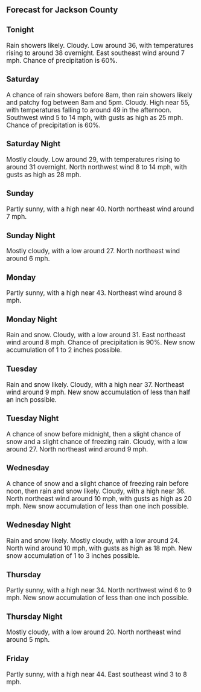 <div>
   <h2>Forecast for Jackson County</h2>
   <p>
      <div style="font-size:120%">
         <h3>Tonight</h3>Rain showers likely. Cloudy. Low around 36, with temperatures rising to around 38 overnight. East southeast wind around 7
         mph. Chance of precipitation is 60%.<br></div>
   </p>
   <p>
      <div style="font-size:120%">
         <h3>Saturday</h3>A chance of rain showers before 8am, then rain showers likely and patchy fog between 8am and 5pm. Cloudy. High near 55, with
         temperatures falling to around 49 in the afternoon. Southwest wind 5 to 14 mph, with gusts as high as 25 mph. Chance of precipitation
         is 60%.<br></div>
   </p>
   <p>
      <div style="font-size:120%">
         <h3>Saturday Night</h3>Mostly cloudy. Low around 29, with temperatures rising to around 31 overnight. North northwest wind 8 to 14 mph, with gusts
         as high as 28 mph.<br></div>
   </p>
   <p>
      <div style="font-size:120%">
         <h3>Sunday</h3>Partly sunny, with a high near 40. North northeast wind around 7 mph.<br></div>
   </p>
   <p>
      <div style="font-size:120%">
         <h3>Sunday Night</h3>Mostly cloudy, with a low around 27. North northeast wind around 6 mph.<br></div>
   </p>
   <p>
      <div style="font-size:120%">
         <h3>Monday</h3>Partly sunny, with a high near 43. Northeast wind around 8 mph.<br></div>
   </p>
   <p>
      <div style="font-size:120%">
         <h3>Monday Night</h3>Rain and snow. Cloudy, with a low around 31. East northeast wind around 8 mph. Chance of precipitation is 90%. New snow accumulation
         of 1 to 2 inches possible.<br></div>
   </p>
   <p>
      <div style="font-size:120%">
         <h3>Tuesday</h3>Rain and snow likely. Cloudy, with a high near 37. Northeast wind around 9 mph. New snow accumulation of less than half an
         inch possible.<br></div>
   </p>
   <p>
      <div style="font-size:120%">
         <h3>Tuesday Night</h3>A chance of snow before midnight, then a slight chance of snow and a slight chance of freezing rain. Cloudy, with a low around
         27. North northeast wind around 9 mph.<br></div>
   </p>
   <p>
      <div style="font-size:120%">
         <h3>Wednesday</h3>A chance of snow and a slight chance of freezing rain before noon, then rain and snow likely. Cloudy, with a high near 36.
         North northeast wind around 10 mph, with gusts as high as 20 mph. New snow accumulation of less than one inch possible.<br></div>
   </p>
   <p>
      <div style="font-size:120%">
         <h3>Wednesday Night</h3>Rain and snow likely. Mostly cloudy, with a low around 24. North wind around 10 mph, with gusts as high as 18 mph. New snow
         accumulation of 1 to 3 inches possible.<br></div>
   </p>
   <p>
      <div style="font-size:120%">
         <h3>Thursday</h3>Partly sunny, with a high near 34. North northwest wind 6 to 9 mph. New snow accumulation of less than one inch possible.<br></div>
   </p>
   <p>
      <div style="font-size:120%">
         <h3>Thursday Night</h3>Mostly cloudy, with a low around 20. North northeast wind around 5 mph.<br></div>
   </p>
   <p>
      <div style="font-size:120%">
         <h3>Friday</h3>Partly sunny, with a high near 44. East southeast wind 3 to 8 mph.<br></div>
   </p>
</div>